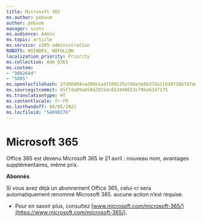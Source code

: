 ```yaml
---
title: Microsoft 365
ms.author: pebaum
author: pebaum
manager: scotv
ms.audience: Admin
ms.topic: article
ms.service: o365-administration
ROBOTS: NOINDEX, NOFOLLOW
localization_priority: Priority
ms.collection: Adm_O365
ms.custom:
- "9002644"
- "5085"
ms.openlocfilehash: 2fd08d04cad99e1a4f509235e740e3e8b37da216d9738b76fda87f783f337e93
ms.sourcegitcommit: b5f7da89a650d2915dc652449623c78be6247175
ms.translationtype: HT
ms.contentlocale: fr-FR
ms.lasthandoff: 08/05/2021
ms.locfileid: "54098276"
---
```

# <a name="microsoft-365"></a>Microsoft 365

Office 365 est devenu Microsoft 365 le 21 avril : nouveau nom, avantages supplémentaires, même prix.

**Abonnés**

Si vous avez déjà un abonnement Office 365, celui-ci sera automatiquement renommé Microsoft 365. aucune action n’est requise.

- Pour en savoir plus, consultez [www.microsoft.com/microsoft-365/](https://www.microsoft.com/microsoft-365/).
